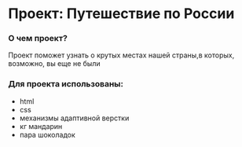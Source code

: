 # Проект: Путешествие по России

### О чем проект?
Проект поможет узнать о крутых местах нашей страны,в  которых, возможно, вы еще не были

### Для проекта использованы:
* html
* css
* механизмы адаптивной верстки
* кг мандарин
* пара шоколадок
